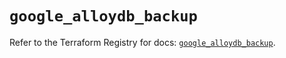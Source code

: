 # `google_alloydb_backup`

Refer to the Terraform Registry for docs: [`google_alloydb_backup`](https://registry.terraform.io/providers/hashicorp/google/6.17.0/docs/resources/alloydb_backup).

